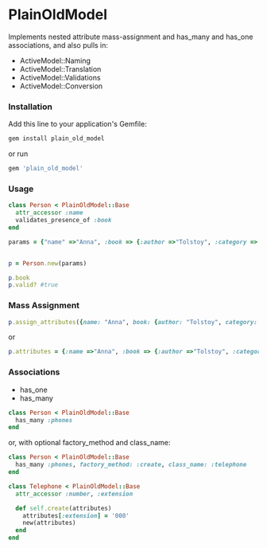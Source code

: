 # PlainOldModel #

Implements nested attribute mass-assignment and has_many and has_one associations, and also pulls in:

* ActiveModel::Naming
* ActiveModel::Translation
* ActiveModel::Validations
* ActiveModel::Conversion


### Installation ###

Add this line to your application's Gemfile:

```ruby
gem install plain_old_model
```

or run

```ruby
gem 'plain_old_model'
```


### Usage ###

```ruby
class Person < PlainOldModel::Base
  attr_accessor :name
  validates_presence_of :book
end

params = {"name" =>"Anna", :book => {:author =>"Tolstoy", :category => "fiction"}}


p = Person.new(params)

p.book 
p.valid? #true
```


### Mass Assignment ###

```ruby
p.assign_attributes({name: "Anna", book: {author: "Tolstoy", category: "fiction"}})
```

or

```ruby
p.attributes = {:name =>"Anna", :book => {:author =>"Tolstoy", :category => "fiction"}}
```


### Associations ###

* has_one 
* has_many 

```ruby
class Person < PlainOldModel::Base
  has_many :phones
end
```
or, with optional factory_method and class_name:

```ruby
class Person < PlainOldModel::Base
  has_many :phones, factory_method: :create, class_name: :telephone
end

class Telephone < PlainOldModel::Base
  attr_accessor :number, :extension

  def self.create(attributes)
    attributes[:extension] = '000'
    new(attributes)
  end
end
```


